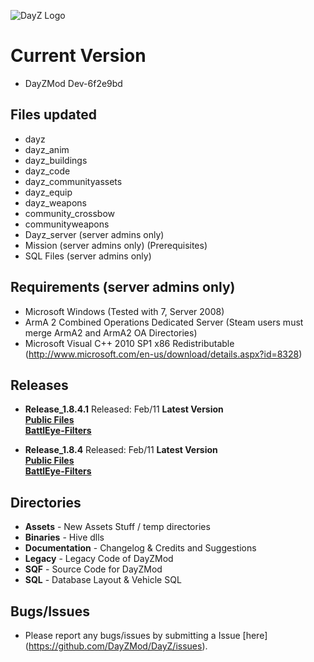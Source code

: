 ![DayZ Logo](http://dayz.com/assets/img/logos/header_logo.png)


Current Version
==================================
 - DayZMod Dev-6f2e9bd
 
Files updated
------------
 - dayz
 - dayz_anim
 - dayz_buildings
 - dayz_code
 - dayz_communityassets
 - dayz_equip
 - dayz_weapons
 - community_crossbow
 - communityweapons
 - Dayz_server (server admins only)
 - Mission (server admins only) (Prerequisites)
 - SQL Files (server admins only)

Requirements (server admins only)
------------

 - Microsoft Windows (Tested with 7, Server 2008)
 - ArmA 2 Combined Operations Dedicated Server (Steam users must merge ArmA2 and ArmA2 OA Directories)
 - Microsoft Visual C++ 2010 SP1 x86 Redistributable (http://www.microsoft.com/en-us/download/details.aspx?id=8328)
 
Releases
--------
- **Release_1.8.4.1** Released: Feb/11 **Latest Version**<br>
**[Public Files](https://github.com/DayZMod/DayZ/releases/tag/1.8.4.1)**<br>
**[BattlEye-Filters](https://github.com/DayZMod/Battleye-Filters/releases/tag/1.8.4)**<br>

- **Release_1.8.4** Released: Feb/11 **Latest Version**<br>
**[Public Files](https://github.com/DayZMod/DayZ/releases/tag/1.8.4)**<br>
**[BattlEye-Filters](https://github.com/DayZMod/Battleye-Filters/releases/tag/1.8.4)**<br>


Directories
-----------

 - **Assets** - New Assets Stuff / temp directories
 - **Binaries** - Hive dlls
 - **Documentation** - Changelog & Credits and Suggestions
 - **Legacy** - Legacy Code of DayZMod
 - **SQF** - Source Code for DayZMod
 - **SQL** - Database Layout & Vehicle SQL

Bugs/Issues
-----------

- Please report any bugs/issues by submitting a Issue [here] (https://github.com/DayZMod/DayZ/issues).
